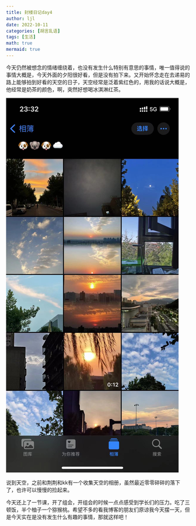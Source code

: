 ```yaml
---
title: 封楼日记day4
author: ljl
date: 2022-10-11
categories: [胡言乱语]
tags: [生活]
math: true
mermaid: true
---
```


今天仍然被想念的情绪缠绕着，也没有发生什么特别有意思的事情，唯一值得说的事情大概是，今天外面的夕阳很好看，但是没有拍下来。又开始怀念走在去递易的路上能够拍到好看的天空的日子，天空经常是泛着紫红色的，用我的话说大概是，他经常是奶茶的颜色，啊，突然好想喝冰淇淋红茶。

![Desktop View](/assets/img/posts/2022-10-11-%E5%B0%81%E6%A5%BC%E6%97%A5%E8%AE%B0day4/cloud.jpg)

说到天空，之前和荆荆和kk有一个收集天空的相册，虽然最近零零碎碎的落下了，也许可以慢慢的捡起来。

今天还上了一节课，开了组会，开组会的时候一点点感受到学长们的压力。吃了三顿饭，半个柚子一个猕猴桃。希望不多的看我博客的朋友们原谅我今天摆一天，但是今天实在是没有发生什么有趣的事情，那就这样吧！